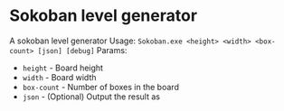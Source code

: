 # Sokoban level generator

A sokoban level generator
Usage: `Sokoban.exe <height> <width> <box-count> [json] [debug]`
Params:
- `height` - Board height
- `width` - Board width
- `box-count` - Number of boxes in the board
- `json` - (Optional) Output the result as  